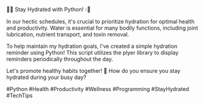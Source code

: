 🌊💧 Stay Hydrated with Python! 💧🌊

In our hectic schedules, it's crucial to prioritize hydration for optimal health and productivity. Water is essential for many bodily functions, including joint lubrication, nutrient transport, and toxin removal.

To help maintain my hydration goals, I've created a simple hydration reminder using Python! This script utilizes the plyer library to display reminders periodically throughout the day.

Let's promote healthy habits together! 💪 How do you ensure you stay hydrated during your busy day?

#Python #Health #Productivity #Wellness #Programming #StayHydrated #TechTips
